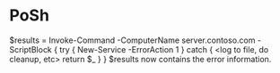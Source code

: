 # PoSh

$results = Invoke-Command -ComputerName server.contoso.com -ScriptBlock {
   try
   {
       New-Service -ErrorAction 1
   }
   catch
   {
       <log to file, do cleanup, etc>
       return $_
   }
   <do stuff that should only execute when there are no failures>
}
$results now contains the error information.
